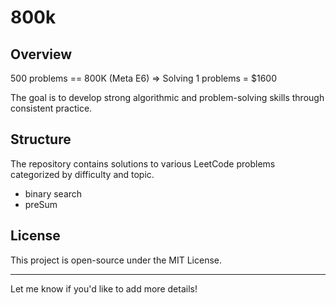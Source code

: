 
# 800k

## Overview

500 problems == 800K (Meta E6)  => Solving 1 problems = $1600

The goal is to develop strong algorithmic and problem-solving skills through consistent practice.

## Structure
The repository contains solutions to various LeetCode problems categorized by difficulty and topic.

- binary search
- preSum

## License
This project is open-source under the MIT License.

--- 

Let me know if you'd like to add more details!